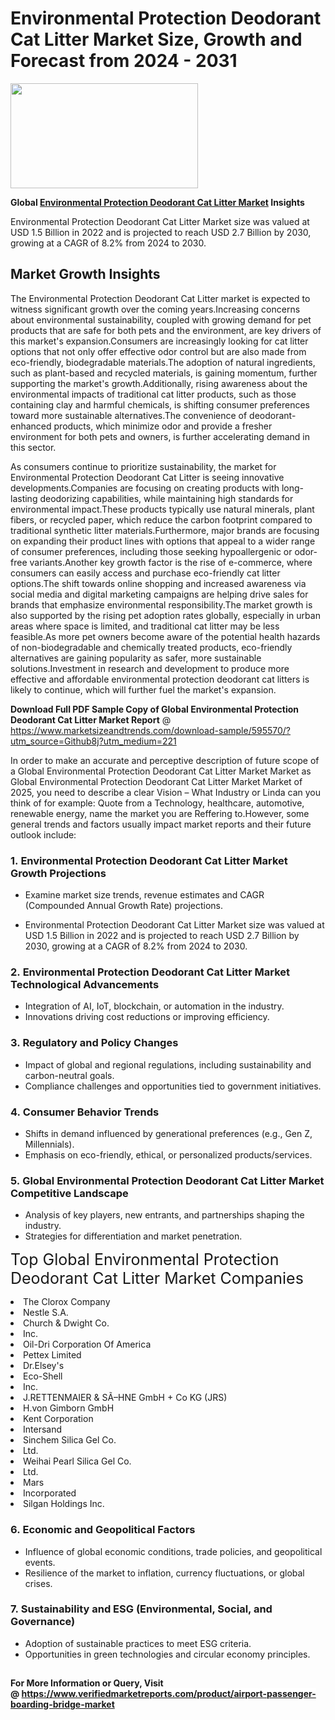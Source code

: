 <H1>Environmental Protection Deodorant Cat Litter Market Size, Growth and Forecast from 2024 - 2031</H1><img class="aligncenter size-medium wp-image-584254" src="https://thirdeyenews.in/wp-content/uploads/2024/09/Global-Market-Research-300x168.jpeg" alt="" width="300" height="168" /><p><strong>Global&nbsp;<a href="https://www.marketsizeandtrends.com/download-sample/595570/?utm_source=Github8j?utm_medium=221">Environmental Protection Deodorant Cat Litter Market</a> Insights</strong></p><p>Environmental Protection Deodorant Cat Litter Market size was valued at USD 1.5 Billion in 2022 and is projected to reach USD 2.7 Billion by 2030, growing at a CAGR of 8.2% from 2024 to 2030.</p><p><h2>Market Growth Insights</h2> <p>The Environmental Protection Deodorant Cat Litter market is expected to witness significant growth over the coming years.Increasing concerns about environmental sustainability, coupled with growing demand for pet products that are safe for both pets and the environment, are key drivers of this market's expansion.Consumers are increasingly looking for cat litter options that not only offer effective odor control but are also made from eco-friendly, biodegradable materials.The adoption of natural ingredients, such as plant-based and recycled materials, is gaining momentum, further supporting the market's growth.Additionally, rising awareness about the environmental impacts of traditional cat litter products, such as those containing clay and harmful chemicals, is shifting consumer preferences toward more sustainable alternatives.The convenience of deodorant-enhanced products, which minimize odor and provide a fresher environment for both pets and owners, is further accelerating demand in this sector.</p> <p>As consumers continue to prioritize sustainability, the market for Environmental Protection Deodorant Cat Litter is seeing innovative developments.Companies are focusing on creating products with long-lasting deodorizing capabilities, while maintaining high standards for environmental impact.These products typically use natural minerals, plant fibers, or recycled paper, which reduce the carbon footprint compared to traditional synthetic litter materials.Furthermore, major brands are focusing on expanding their product lines with options that appeal to a wider range of consumer preferences, including those seeking hypoallergenic or odor-free variants.Another key growth factor is the rise of e-commerce, where consumers can easily access and purchase eco-friendly cat litter options.The shift towards online shopping and increased awareness via social media and digital marketing campaigns are helping drive sales for brands that emphasize environmental responsibility.The market growth is also supported by the rising pet adoption rates globally, especially in urban areas where space is limited, and traditional cat litter may be less feasible.As more pet owners become aware of the potential health hazards of non-biodegradable and chemically treated products, eco-friendly alternatives are gaining popularity as safer, more sustainable solutions.Investment in research and development to produce more effective and affordable environmental protection deodorant cat litters is likely to continue, which will further fuel the market's expansion.</p> <p><span class=""><strong>Download Full PDF Sample Copy of Global Environmental Protection Deodorant Cat Litter Market Report</strong> @ <a href="https://www.marketsizeandtrends.com/download-sample/595570/?utm_source=Github8j?utm_medium=221" target="_blank">https://www.marketsizeandtrends.com/download-sample/595570/?utm_source=Github8j?utm_medium=221</a></span></p><p>In order to make an accurate and perceptive description of future scope of a Global&nbsp;Environmental Protection Deodorant Cat Litter Market Market as Global&nbsp;Environmental Protection Deodorant Cat Litter Market Market of 2025, you need to describe a clear Vision &ndash; What Industry or Linda can you think of for example: Quote from a Technology, healthcare, automotive, renewable energy, name the market you are Reffering to.However, some general trends and factors usually impact market reports and their future outlook include:</p><h3>1.&nbsp;<strong>Environmental Protection Deodorant Cat Litter Market Growth Projections</strong></h3><ul><li>Examine market size trends, revenue estimates and CAGR (Compounded Annual Growth Rate) projections.</li><li><p>Environmental Protection Deodorant Cat Litter Market size was valued at USD 1.5 Billion in 2022 and is projected to reach USD 2.7 Billion by 2030, growing at a CAGR of 8.2% from 2024 to 2030.</p></li></ul><h3>2.&nbsp;<strong>Environmental Protection Deodorant Cat Litter Market Technological Advancements</strong></h3><ul><li>Integration of AI, IoT, blockchain, or automation in the industry.</li><li>Innovations driving cost reductions or improving efficiency.</li></ul><h3>3.&nbsp;<strong>Regulatory and Policy Changes</strong></h3><ul><li>Impact of global and regional regulations, including sustainability and carbon-neutral goals.</li><li>Compliance challenges and opportunities tied to government initiatives.</li></ul><h3>4.&nbsp;<strong>Consumer Behavior Trends</strong></h3><ul><li>Shifts in demand influenced by generational preferences (e.g., Gen Z, Millennials).</li><li>Emphasis on eco-friendly, ethical, or personalized products/services.</li></ul><h3>5.&nbsp;<strong>Global Environmental Protection Deodorant Cat Litter Market Competitive Landscape</strong></h3><ul><li>Analysis of key players, new entrants, and partnerships shaping the industry.</li><li>Strategies for differentiation and market penetration.</li></ul><p data-pm-slice="1 1 []"><span style="color: inherit; font-family: inherit; font-size: 25px;">Top Global Environmental Protection Deodorant Cat Litter Market Companies</span></p><div class="" data-test-id=""><p><li>The Clorox Company</li><li> Nestle S.A.</li><li> Church & Dwight Co.</li><li> Inc.</li><li> Oil-Dri Corporation Of America</li><li> Pettex Limited</li><li> Dr.Elsey's</li><li> Eco-Shell</li><li> Inc.</li><li> J.RETTENMAIER & SÃ–HNE GmbH + Co KG (JRS)</li><li> H.von Gimborn GmbH</li><li> Kent Corporation</li><li> Intersand</li><li> Sinchem Silica Gel Co.</li><li> Ltd.</li><li> Weihai Pearl Silica Gel Co.</li><li> Ltd.</li><li> Mars</li><li> Incorporated</li><li> Silgan Holdings Inc.</li></p></div><h3>6.&nbsp;<strong>Economic and Geopolitical Factors</strong></h3><ul><li>Influence of global economic conditions, trade policies, and geopolitical events.</li><li>Resilience of the market to inflation, currency fluctuations, or global crises.</li></ul><h3>7.&nbsp;<strong>Sustainability and ESG (Environmental, Social, and Governance)</strong></h3><ul><li>Adoption of sustainable practices to meet ESG criteria.</li><li>Opportunities in green technologies and circular economy principles.</li></ul><h2><strong style="font-size: 14px;">For More Information or Query, Visit @&nbsp;</strong><a style="background-color: #ffffff; font-size: 14px;" href="https://www.marketsizeandtrends.com/report/environmental-protection-deodorant-cat-litter-market/" target="_blank">https://www.verifiedmarketreports.com/product/airport-passenger-boarding-bridge-market</a></h2>